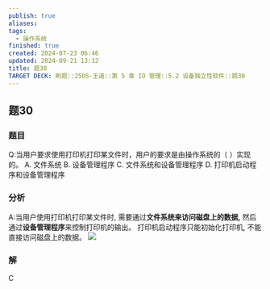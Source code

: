 ```yaml
---
publish: true
aliases: 
tags:
  - 操作系统
finished: true
created: 2024-07-23 06:46
updated: 2024-09-21 13:12
title: 题30
TARGET DECK: 刷题::25OS-王道::第 5 章 IO 管理::5.2 设备独立性软件::题30
---
```


## 题30
### 题目
Q:当用户要求使用打印机打印某文件时，用户的要求是由操作系统的（ ）实现的。
A. 文件系统 B. 设备管理程序
C. 文件系统和设备管理程序 D. 打印机启动程序和设备管理程序
### 分析
A:当用户使用打印机打印某文件时, 需要通过**文件系统来访问磁盘上的数据,** 然后通过**设备管理程序**来控制打印机的输出。
打印机启动程序只能初始化打印机, 不能直接访问磁盘上的数据。
![](https://img.hwenyi.live/202408112124018.webp)
### 解
C

